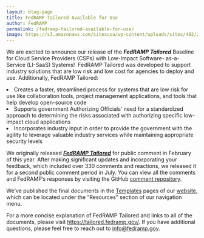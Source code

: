 ```yaml
---
layout: blog-page
title: FedRAMP Tailored Available for Use
author: FedRAMP
permalink: /fedramp-tailored-available-for-use/
image: https://s3.amazonaws.com/sitesusa/wp-content/uploads/sites/482/2017/09/FedRAMP-Tailored-Logo.png
---
```

<span style="font-weight: 400">We are excited to announce our release of the </span>**_FedRAMP Tailored_** <span style="font-weight: 400">Baseline</span> <span style="font-weight: 400">for Cloud Service Providers (CSPs) with Low-Impact Software- as-a-Service (LI-SaaS) Systems!  FedRAMP Tailored was developed to support industry solutions that are low risk and low cost for agencies to deploy and use. Additionally, FedRAMP Tailored: </span>

<li style="font-weight: 400">
  <span style="font-weight: 400">Creates a faster, streamlined process for systems that are low risk for use like collaboration tools, project management applications, and tools that help develop open-source code</span>
</li>
<li style="font-weight: 400">
  <span style="font-weight: 400">Supports government Authorizing Officials’ need for a standardized approach to determining the risks associated with authorizing specific low-impact cloud applications</span>
</li>
<li style="font-weight: 400">
  <span style="font-weight: 400">Incorporates industry input in order to provide the government with the agility to leverage valuable industry services while maintaining appropriate security levels </span>
</li>

<span style="font-weight: 400">We originally released </span>[**_FedRAMP Tailored_**](https://www.fedramp.gov/launching-a-fedramp-tailored-baseline/) <span style="font-weight: 400">for public comment in February of this year. After making significant updates and incorporating your feedback, which included over 330 comments and reactions, we released it for a second public comment period in July. You can view all the comments and FedRAMP’s responses by visiting the GitHub </span>[<span style="font-weight: 400">comment repository</span>](https://github.com/GSA/fedramp-tailored/issues?q=is%3Aissue+is%3Aclosed)<span style="font-weight: 400">.</span>

<span style="font-weight: 400">We’ve published the final documents in the</span><span style="font-weight: 400"> </span>[<span style="font-weight: 400">Templates</span>](https://www.fedramp.gov/resources/templates-2016/) <span style="font-weight: 400">pages of our </span>[<span style="font-weight: 400">website</span>](https://www.fedramp.gov/)<span style="font-weight: 400">, which can be located under the “Resources” section of our navigation menu. </span>

<span style="font-weight: 400">For a more concise explanation of FedRAMP Tailored and links to all of the documents, please visit </span>[<span style="font-weight: 400">https://tailored.fedramp.gov/</span>](https://tailored.fedramp.gov/)<span style="font-weight: 400">. If you have additional questions, please feel free to reach out to </span>[<span style="font-weight: 400">info@fedramp.gov</span>](mailto:info@fedramp.gov)<span style="font-weight: 400">. </span>
